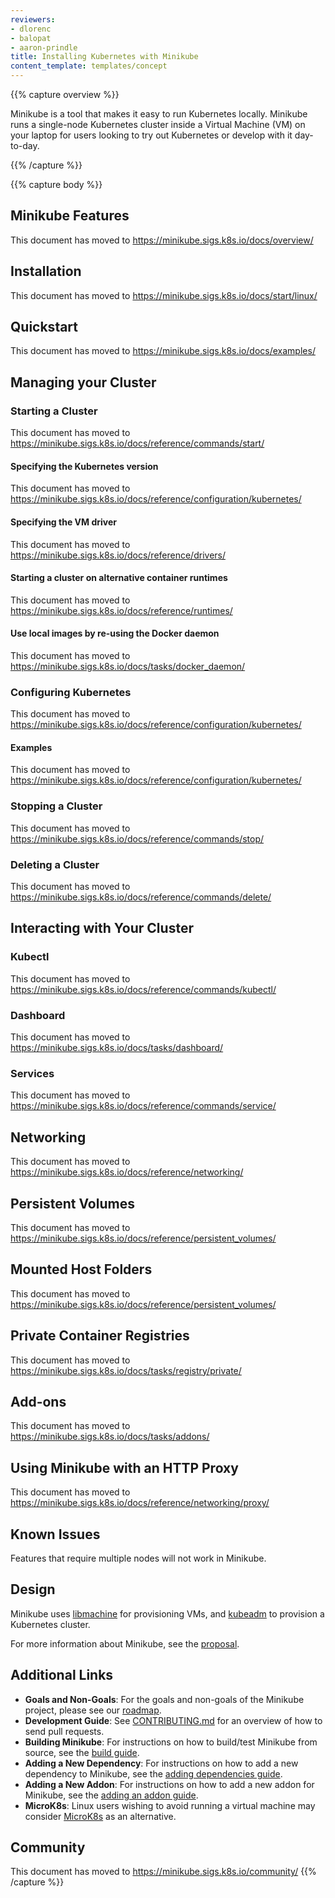 ```yaml
---
reviewers:
- dlorenc
- balopat
- aaron-prindle
title: Installing Kubernetes with Minikube
content_template: templates/concept
---
```


{{% capture overview %}}

Minikube is a tool that makes it easy to run Kubernetes locally. Minikube runs a single-node Kubernetes cluster inside a Virtual Machine (VM) on your laptop for users looking to try out Kubernetes or develop with it day-to-day.

{{% /capture %}}

{{% capture body %}}

## Minikube Features

This document has moved to https://minikube.sigs.k8s.io/docs/overview/

## Installation

This document has moved to https://minikube.sigs.k8s.io/docs/start/linux/

## Quickstart

This document has moved to https://minikube.sigs.k8s.io/docs/examples/

## Managing your Cluster

### Starting a Cluster

This document has moved to https://minikube.sigs.k8s.io/docs/reference/commands/start/


#### Specifying the Kubernetes version

This document has moved to https://minikube.sigs.k8s.io/docs/reference/configuration/kubernetes/

#### Specifying the VM driver

This document has moved to https://minikube.sigs.k8s.io/docs/reference/drivers/

#### Starting a cluster on alternative container runtimes

This document has moved to https://minikube.sigs.k8s.io/docs/reference/runtimes/

#### Use local images by re-using the Docker daemon

This document has moved to https://minikube.sigs.k8s.io/docs/tasks/docker_daemon/

### Configuring Kubernetes

This document has moved to https://minikube.sigs.k8s.io/docs/reference/configuration/kubernetes/

#### Examples

This document has moved to https://minikube.sigs.k8s.io/docs/reference/configuration/kubernetes/

### Stopping a Cluster

This document has moved to https://minikube.sigs.k8s.io/docs/reference/commands/stop/

### Deleting a Cluster

This document has moved to https://minikube.sigs.k8s.io/docs/reference/commands/delete/

## Interacting with Your Cluster

### Kubectl

This document has moved to https://minikube.sigs.k8s.io/docs/reference/commands/kubectl/

### Dashboard

This document has moved to https://minikube.sigs.k8s.io/docs/tasks/dashboard/

### Services

This document has moved to https://minikube.sigs.k8s.io/docs/reference/commands/service/

## Networking

This document has moved to https://minikube.sigs.k8s.io/docs/reference/networking/

## Persistent Volumes

This document has moved to https://minikube.sigs.k8s.io/docs/reference/persistent_volumes/

## Mounted Host Folders

This document has moved to https://minikube.sigs.k8s.io/docs/reference/persistent_volumes/

## Private Container Registries

This document has moved to https://minikube.sigs.k8s.io/docs/tasks/registry/private/

## Add-ons

This document has moved to https://minikube.sigs.k8s.io/docs/tasks/addons/

## Using Minikube with an HTTP Proxy

This document has moved to https://minikube.sigs.k8s.io/docs/reference/networking/proxy/

## Known Issues

Features that require multiple nodes will not work in Minikube.

## Design

Minikube uses [libmachine](https://github.com/docker/machine/tree/master/libmachine) for provisioning VMs, and [kubeadm](https://github.com/kubernetes/kubeadm) to provision a Kubernetes cluster.

For more information about Minikube, see the [proposal](https://git.k8s.io/community/contributors/design-proposals/cluster-lifecycle/local-cluster-ux.md).

## Additional Links

* **Goals and Non-Goals**: For the goals and non-goals of the Minikube project, please see our [roadmap](https://minikube.sigs.k8s.io/docs/contributing/roadmap/).
* **Development Guide**: See [CONTRIBUTING.md](https://git.k8s.io/minikube/CONTRIBUTING.md) for an overview of how to send pull requests.
* **Building Minikube**: For instructions on how to build/test Minikube from source, see the [build guide](https://git.k8s.io/minikube/docs/contributors/build_guide.md).
* **Adding a New Dependency**: For instructions on how to add a new dependency to Minikube, see the [adding dependencies guide](https://git.k8s.io/minikube/docs/contributors/adding_a_dependency.md).
* **Adding a New Addon**: For instructions on how to add a new addon for Minikube, see the [adding an addon guide](https://git.k8s.io/minikube/docs/contributors/adding_an_addon.md).
* **MicroK8s**: Linux users wishing to avoid running a virtual machine may consider [MicroK8s](https://microk8s.io/) as an alternative.

## Community

This document has moved to https://minikube.sigs.k8s.io/community/
{{% /capture %}}
